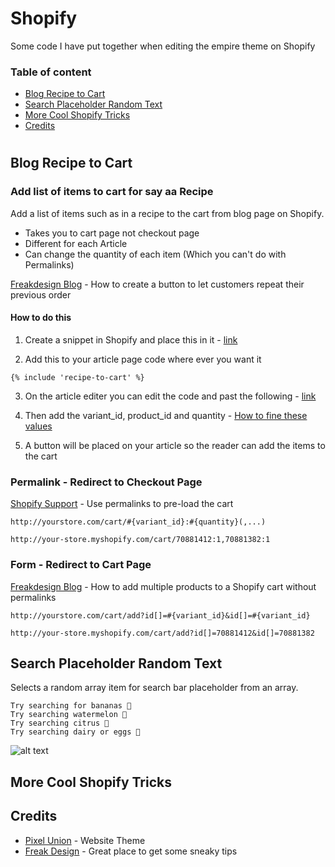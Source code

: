 # Shopify

Some code I have put together when editing the empire theme on Shopify

### Table of content

- [Blog Recipe to Cart](#blog-recipe-to-cart)
- [Search Placeholder Random Text](#search-placeholder-random-text)
- [More Cool Shopify Tricks](#more-cool-shopify-tricks)
- [Credits](#credits)

#


## Blog Recipe to Cart

### Add list of items to cart for say aa Recipe
Add a list of items such as in a recipe to the cart from blog page on Shopify.

* Takes you to cart page not checkout page
* Different for each Article
* Can change the quantity of each item (Which you can't do with Permalinks)

[Freakdesign Blog](https://freakdesign.com.au/blogs/news/129660999-how-to-create-a-button-to-let-customers-repeat-their-previous-order) - How to create a button to let customers repeat their previous order

#### How to do this
1. Create a snippet in Shopify and place this in it - [link](Blog_Recipe_to_Cart/recipe-to-cart.liquid)

2. Add this to your article page code where ever you want it
```
{% include 'recipe-to-cart' %}
```

3. On the article editer you can edit the code and past the following - [link](Blog_Recipe_to_Cart/blog-content-section.html)

4. Then add the variant_id, product_id and quantity - [How to fine these values](https://www.youtube.com/watch?v=42_4oP33euk)

5. A button will be placed on your article so the reader can add the items to the cart

### Permalink - Redirect to Checkout Page
[Shopify Support](https://help.shopify.com/themes/customization/cart/use-permalinks-to-preload-cart) - Use permalinks to pre-load the cart

```
http://yourstore.com/cart/#{variant_id}:#{quantity}(,...)
```
```
http://your-store.myshopify.com/cart/70881412:1,70881382:1
```

### Form - Redirect to Cart Page
[Freakdesign Blog](https://freakdesign.com.au/blogs/news/add-multiple-products-to-cart-without-permalinks) - How to add multiple products to a Shopify cart without permalinks

```
http://yourstore.com/cart/add?id[]=#{variant_id}&id[]=#{variant_id}
```
```
http://your-store.myshopify.com/cart/add?id[]=70881412&id[]=70881382
```



## Search Placeholder Random Text

Selects a random array item for search bar placeholder from an array.

```
Try searching for bananas 🍌
Try searching watermelon 🍉
Try searching citrus 🍋
Try searching dairy or eggs 🥚
```

![alt text](https://github.com/pargyrop/shopify/blob/master/Search_Placeholder_Random/searchPlaceholderRandomText.gif)



## More Cool Shopify Tricks




## Credits

* [Pixel Union](https://www.pixelunion.net/themes/empire/) - Website Theme
* [Freak Design](https://freakdesign.com.au/) - Great place to get some sneaky tips
